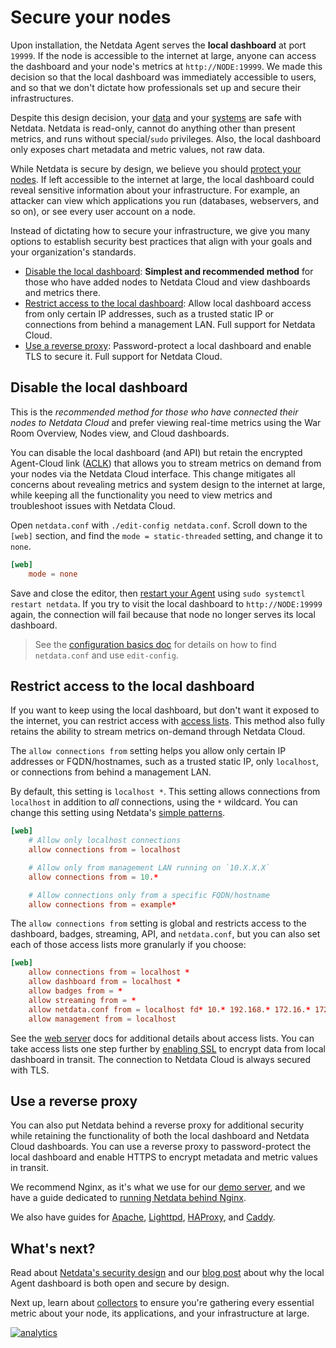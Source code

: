 <!--
title: "Secure your nodes"
description: "Your data and systems are safe with Netdata, but we recommend a few easy ways to improve the security of your infrastructure."
custom_edit_url: "https://github.com/netdata/netdata/edit/master/docs/configure/secure-nodes.md"
sidebar_label: "Secure your nodes"
learn_status: "Published"
learn_topic_type: "Tasks"
learn_rel_path: "Setup"
-->

# Secure your nodes

Upon installation, the Netdata Agent serves the **local dashboard** at port `19999`. If the node is accessible to the
internet at large, anyone can access the dashboard and your node's metrics at `http://NODE:19999`. We made this decision
so that the local dashboard was immediately accessible to users, and so that we don't dictate how professionals set up
and secure their infrastructures. 

Despite this design decision, your [data](https://github.com/netdata/netdata/blob/master/docs/netdata-security.md#your-data-is-safe-with-netdata) and your
[systems](https://github.com/netdata/netdata/blob/master/docs/netdata-security.md#your-systems-are-safe-with-netdata) are safe with Netdata. Netdata is read-only,
cannot do anything other than present metrics, and runs without special/`sudo` privileges. Also, the local dashboard
only exposes chart metadata and metric values, not raw data.

While Netdata is secure by design, we believe you should [protect your
nodes](https://github.com/netdata/netdata/blob/master/docs/netdata-security.md#why-netdata-should-be-protected). If left accessible to the internet at large, the
local dashboard could reveal sensitive information about your infrastructure. For example, an attacker can view which
applications you run (databases, webservers, and so on), or see every user account on a node. 

Instead of dictating how to secure your infrastructure, we give you many options to establish security best practices
that align with your goals and your organization's standards.

-   [Disable the local dashboard](#disable-the-local-dashboard): **Simplest and recommended method** for those who have
    added nodes to Netdata Cloud and view dashboards and metrics there.
-   [Restrict access to the local dashboard](#restrict-access-to-the-local-dashboard): Allow local dashboard access from
    only certain IP addresses, such as a trusted static IP or connections from behind a management LAN. Full support for
    Netdata Cloud.
-   [Use a reverse proxy](#use-a-reverse-proxy): Password-protect a local dashboard and enable TLS to secure it. Full
    support for Netdata Cloud.

## Disable the local dashboard

This is the _recommended method for those who have connected their nodes to Netdata Cloud_ and prefer viewing real-time
metrics using the War Room Overview, Nodes view, and Cloud dashboards.

You can disable the local dashboard (and API) but retain the encrypted Agent-Cloud link ([ACLK](https://github.com/netdata/netdata/blob/master/aclk/README.md)) that
allows you to stream metrics on demand from your nodes via the Netdata Cloud interface. This change mitigates all
concerns about revealing metrics and system design to the internet at large, while keeping all the functionality you
need to view metrics and troubleshoot issues with Netdata Cloud.

Open `netdata.conf` with `./edit-config netdata.conf`. Scroll down to the `[web]` section, and find the `mode =
static-threaded` setting, and change it to `none`.

```conf
[web]
    mode = none
```

Save and close the editor, then [restart your Agent](https://github.com/netdata/netdata/blob/master/docs/configure/start-stop-restart.md) using `sudo systemctl
restart netdata`. If you try to visit the local dashboard to `http://NODE:19999` again, the connection will fail because
that node no longer serves its local dashboard.

> See the [configuration basics doc](https://github.com/netdata/netdata/blob/master/docs/configure/nodes.md) for details on how to find `netdata.conf` and use
> `edit-config`.

## Restrict access to the local dashboard

If you want to keep using the local dashboard, but don't want it exposed to the internet, you can restrict access with
[access lists](https://github.com/netdata/netdata/blob/master/web/server/README.md#access-lists). This method also fully retains the ability to stream metrics
on-demand through Netdata Cloud.

The `allow connections from` setting helps you allow only certain IP addresses or FQDN/hostnames, such as a trusted
static IP, only `localhost`, or connections from behind a management LAN. 

By default, this setting is `localhost *`. This setting allows connections from `localhost` in addition to _all_
connections, using the `*` wildcard. You can change this setting using Netdata's [simple
patterns](https://github.com/netdata/netdata/blob/master/libnetdata/simple_pattern/README.md).

```conf
[web]
    # Allow only localhost connections
    allow connections from = localhost

    # Allow only from management LAN running on `10.X.X.X`
    allow connections from = 10.*

    # Allow connections only from a specific FQDN/hostname
    allow connections from = example*
```

The `allow connections from` setting is global and restricts access to the dashboard, badges, streaming, API, and
`netdata.conf`, but you can also set each of those access lists more granularly if you choose:

```conf
[web]
    allow connections from = localhost *
    allow dashboard from = localhost *
    allow badges from = *
    allow streaming from = *
    allow netdata.conf from = localhost fd* 10.* 192.168.* 172.16.* 172.17.* 172.18.* 172.19.* 172.20.* 172.21.* 172.22.* 172.23.* 172.24.* 172.25.* 172.26.* 172.27.* 172.28.* 172.29.* 172.30.* 172.31.*
    allow management from = localhost
```

See the [web server](https://github.com/netdata/netdata/blob/master/web/server/README.md#access-lists) docs for additional details about access lists. You can take
access lists one step further by [enabling SSL](https://github.com/netdata/netdata/blob/master/web/server/README.md#enabling-tls-support) to encrypt data from local
dashboard in transit. The connection to Netdata Cloud is always secured with TLS.

## Use a reverse proxy

You can also put Netdata behind a reverse proxy for additional security while retaining the functionality of both the
local dashboard and Netdata Cloud dashboards. You can use a reverse proxy to password-protect the local dashboard and
enable HTTPS to encrypt metadata and metric values in transit.

We recommend Nginx, as it's what we use for our [demo server](https://london.my-netdata.io/), and we have a guide
dedicated to [running Netdata behind Nginx](https://github.com/netdata/netdata/blob/master/docs/Running-behind-nginx.md).

We also have guides for [Apache](https://github.com/netdata/netdata/blob/master/docs/Running-behind-apache.md), [Lighttpd](https://github.com/netdata/netdata/blob/master/docs/Running-behind-lighttpd.md),
[HAProxy](https://github.com/netdata/netdata/blob/master/docs/Running-behind-haproxy.md), and [Caddy](https://github.com/netdata/netdata/blob/master/docs/Running-behind-caddy.md).

## What's next?

Read about [Netdata's security design](https://github.com/netdata/netdata/blob/master/docs/netdata-security.md) and our [blog
post](https://www.netdata.cloud/blog/netdata-agent-dashboard/) about why the local Agent dashboard is both open and
secure by design.

Next up, learn about [collectors](https://github.com/netdata/netdata/blob/master/collectors/README.md) to ensure you're gathering every essential
metric about your node, its applications, and your infrastructure at large.

[![analytics](https://www.google-analytics.com/collect?v=1&aip=1&t=pageview&_s=1&ds=github&dr=https%3A%2F%2Fgithub.com%2Fnetdata%2Fnetdata&dl=https%3A%2F%2Fmy-netdata.io%2Fgithub%2Fdocs%2Fconfigure%2Fsecure-nodesa&_u=MAC~&cid=5792dfd7-8dc4-476b-af31-da2fdb9f93d2&tid=UA-64295674-3)](<>)
